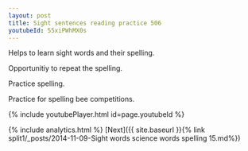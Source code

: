 ```yaml
---
layout: post
title: Sight sentences reading practice 506
youtubeId: 55xiPWhMX0s
---
```

 
 
Helps to learn sight words and their spelling.

Opportunitiy to repeat the spelling. 

Practice spelling. 
 
Practice for spelling bee competitions. 
 
{% include youtubePlayer.html id=page.youtubeId %}
 
 
{% include analytics.html %} 
[Next]({{ site.baseurl }}{% link  split1/_posts/2014-11-09-Sight words science words spelling 15.md%})
 
